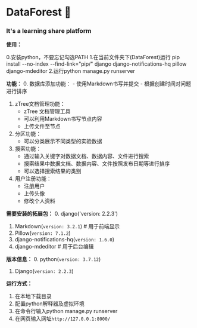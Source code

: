 # DataForest 🌲
### It's a learning share platform

**使用：**
<!--##0、Python3 安装 -->
<!--###Linux(Cent OS):-->
<!--which pyhton  #查看python版本-->
<!--wget https://www.python.org/ftp/python/3.7.12/Python-3.7.12.tgz-->
<!--tar -zxvf Python-3.7.12.tgz-->
<!--yum -y install zlib-devel bzip2-devel openssl-devel ncurses-devel sqlite-devel readline-devel tk-devel gcc make-->
<!--./configure --prefix=/root/training/Python-3.6.5-->
<!--make-->
<!--make install-->
<!--###Micsoft:-->
<!--手动安装-->
<!--https://www.python.org/downloads/windows/-->
<!--###Mac:-->
<!--手动安装-->
<!--https://www.python.org/downloads/macos/-->
<!---->
<!--##1、django 安装-->
<!--pip install django==2.2.3-->
<!---->
<!--##2、mdeditor 安装-->
<!--pip install mdeditor-->
<!---->
<!--##3、pillow 安装-->
<!--pip install pillow-->
<!---->
<!--##4、更新SQLite3/MySQL-->
<!--###Linux:-->
<!--wget https://sqlite.org/2019/sqlite-autoconf-3290000.tar.gz-->
<!--tar zxvf sqlite-autoconf-3290000.tar.gz-->
<!--cd sqlite-autoconf-3290000-->
<!--./configure-->
<!--make-->
<!--sudo make install-->
<!--###Micsoft:-->
<!--手动安装-->
<!--http://www.sqlite.org/-->
<!--###Mac:-->
<!--出厂自带-->

<!--pip uninstall django django-notifications-hq pillow django-mdeditor-->

0.安装python，不要忘记勾选PATH
1.在当前文件夹下(DataForest)运行 pip install --no-index --find-link="pip/" django django-notifications-hq pillow django-mdeditor
2.运行python manage.py runserver

**功能：** 
0. 数据库添加功能： 
    - 使用Markdown书写并提交
    - 根据创建时间对问题进行排序
1. zTree文档管理功能：
    - zTree 文档管理工具
    - 可以利用Markdown书写节点内容
    - 上传文件至节点
2. 分区功能：
    - 可以分类展示不同类型的实验数据
3. 搜索功能：
    - 通过输入关键字对数据文档、数据内容、文件进行搜索
    - 搜索结果中数据文档、数据内容、文件按照发布日期等进行排序
    - 可以选择搜索结果的类别
4. 用户注册功能：
    - 注册用户
    - 上传头像
    - 修改个人资料
  
**需要安装的拓展包：**
0. django('version: 2.2.3')
1. Markdown(`version: 3.2.1`) # 用于前端显示
2. Pillow(`version: 7.1.2`)
3. django-notifications-hq(`version: 1.6.0`)
4. django-mdeditor  # 用于后台编辑

**版本信息：**
0. python(`version: 3.7.12`)
1. Django(`version: 2.2.3`)

**运行方式：**
1. 在本地下载目录
1. 配置python解释器及虚拟环境
1. 在命令行输入python manage.py runserver
1. 在网页输入网址`http://127.0.0.1:8000/`
